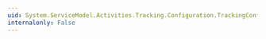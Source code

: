 ```yaml
---
uid: System.ServiceModel.Activities.Tracking.Configuration.TrackingConfigurationElement.GetStringPairKey(System.String,System.String)
internalonly: False
---
```

